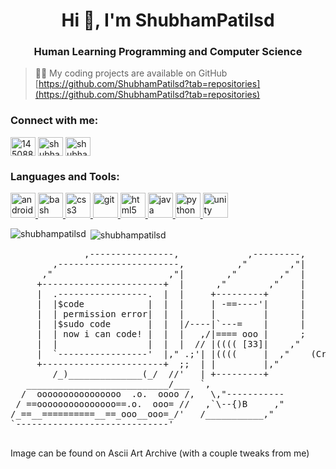 


<h1 align="center">Hi 👋, I'm ShubhamPatilsd</h1>
<h3 align="center">Human Learning Programming and Computer Science</h3>


> 👨‍💻 My coding projects are available on GitHub [https://github.com/ShubhamPatilsd?tab=repositories](https://github.com/ShubhamPatilsd?tab=repositories)


<h3 align="left">Connect with me:</h3>
<p align="left">
<a href="https://stackoverflow.com/users/14508882" target="blank"><img align="center" src="https://cdn.jsdelivr.net/npm/simple-icons@3.0.1/icons/stackoverflow.svg" alt="14508882" height="30" width="40" /></a>
<a href="https://www.hackerrank.com/shubhampatilsd" target="blank"><img align="center" src="https://cdn.jsdelivr.net/npm/simple-icons@3.0.1/icons/hackerrank.svg" alt="shubhampatilsd" height="30" width="40" /></a>
<a href="https://www.leetcode.com/shubhampatilsd" target="blank"><img align="center" src="https://cdn.jsdelivr.net/npm/simple-icons@3.0.1/icons/leetcode.svg" alt="shubhampatilsd" height="30" width="40" /></a>
</p>

<h3 align="left">Languages and Tools:</h3>
<p align="left"> <a href="https://developer.android.com" target="_blank"> <img src="https://devicons.github.io/devicon/devicon.git/icons/android/android-original-wordmark.svg" alt="android" width="40" height="40"/> </a> <a href="https://www.gnu.org/software/bash/" target="_blank"> <img src="https://www.vectorlogo.zone/logos/gnu_bash/gnu_bash-icon.svg" alt="bash" width="40" height="40"/> </a> <a href="https://www.w3schools.com/css/" target="_blank"> <img src="https://devicons.github.io/devicon/devicon.git/icons/css3/css3-original-wordmark.svg" alt="css3" width="40" height="40"/> </a> <a href="https://git-scm.com/" target="_blank"> <img src="https://www.vectorlogo.zone/logos/git-scm/git-scm-icon.svg" alt="git" width="40" height="40"/> </a> <a href="https://www.w3.org/html/" target="_blank"> <img src="https://devicons.github.io/devicon/devicon.git/icons/html5/html5-original-wordmark.svg" alt="html5" width="40" height="40"/> </a> <a href="https://www.java.com" target="_blank"> <img src="https://devicons.github.io/devicon/devicon.git/icons/java/java-original-wordmark.svg" alt="java" width="40" height="40"/> </a> <a href="https://www.python.org" target="_blank"> <img src="https://devicons.github.io/devicon/devicon.git/icons/python/python-original.svg" alt="python" width="40" height="40"/> </a> <a href="https://unity.com/" target="_blank"> <img src="https://www.vectorlogo.zone/logos/unity3d/unity3d-icon.svg" alt="unity" width="40" height="40"/> </a> </p>

<p><img align="left" src="https://github-readme-stats.vercel.app/api/top-langs?username=shubhampatilsd&show_icons=true&locale=en&layout=compact" alt="shubhampatilsd" /></p>

<p>&nbsp;<img align="center" src="https://github-readme-stats.vercel.app/api?username=shubhampatilsd&show_icons=true&locale=en" alt="shubhampatilsd" /></p>




<pre>
              ,----------------,             ,---------,
        ,-----------------------,          ,"        ,"|
      ,"                      ,"|        ,"        ,"  |
     +-----------------------+  |      ,"        ,"    |
     |  .-----------------.  |  |     +---------+      |
     |  |$code            |  |  |     | -==----'|      |
     |  | permission error|  |  |     |         |      |                    
     |  |$sudo code       |  |  |/----|`---=    |      |             
     |  | now i can code! |  |  |   ,/|==== ooo |      ;
     |  |                 |  |  |  // |(((( [33]|    ,"
     |  `-----------------'  |," .;'| |((((     |  ,"    (Created by Kevin Lam)
     +-----------------------+  ;;  | |         |,"   
        /_)______________(_/  //'   | +---------+
   ___________________________/___  `,
  /  oooooooooooooooo  .o.  oooo /,   \,"-----------
 / ==ooooooooooooooo==.o.  ooo= //   ,`\--{)B     ,"
/_==__==========__==_ooo__ooo=_/'   /___________,"
`-----------------------------'

</pre>
Image can be found on Ascii Art Archive (with a couple tweaks from me)
<br>

